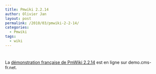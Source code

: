 ```yaml
---
title: Pmwiki 2.2.14
author: Olivier Jan
layout: post
permalink: /2010/03/pmwiki-2-2-14/
categories:
  - Pmwiki
tags:
  - wiki
---
```

# 

La [démonstration française de PmWiki 2.2.14][1] est en ligne sur demo.cms-fr.net.

 [1]: /demo/pmwiki/